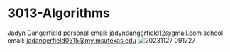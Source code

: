 # 3013-Algorithms
Jadyn Dangerfield
personal email: jadyndangerfield12@gmail.com  school email: jadangerfield0515@my.msutexas.edu
![20231127_091727](https://github.com/jay-d515/3013-Algorithms/assets/156955919/b2a73631-04a9-4aa0-90cb-303b35ad829e)
